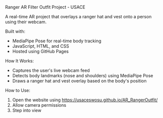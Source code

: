 Ranger AR Filter Outfit Project - USACE

A real-time AR project that overlays a ranger hat and vest onto a person using their webcam.

Built with:
- MediaPipe Pose for real-time body tracking
- JavaScript, HTML, and CSS
- Hosted using GitHub Pages

How It Works:
- Captures the user's live webcam feed
- Detects body landmarks (nose and shoulders) using MediaPipe Pose
- Draws a ranger hat and vest overlay based on the body's position

How to Use:
1. Open the website using https://usaceswosu.github.io/AR_RangerOutfit/
2. Allow camera permissions
3. Step into view
